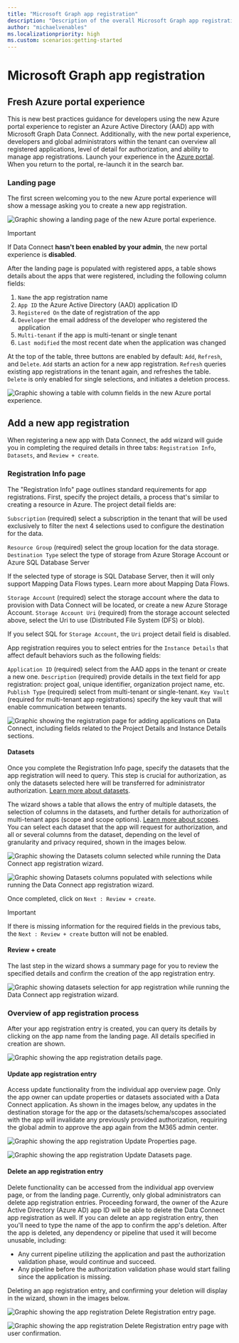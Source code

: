 ```yaml
---
title: "Microsoft Graph app registration"
description: "Description of the overall Microsoft Graph app registration process"
author: "michaelvenables"
ms.localizationpriority: high
ms.custom: scenarios:getting-started
---
```


# Microsoft Graph app registration

## Fresh Azure portal experience

This is new best practices guidance for developers using the new Azure portal experience to register an Azure Active Directory (AAD) app with Microsoft Graph Data Connect. Additionally, with the new portal experience, developers and global administrators within the tenant can overview all registered applications, level of detail for authorization, and ability to manage app registrations. Launch your experience in the [Azure portal](aka.ms/mgdcinazure). When you return to the portal, re-launch it in the search bar.

### Landing page

The first screen welcoming you to the new Azure portal experience will show a message asking you to create a new app registration.

![Graphic showing a landing page of the new Azure portal experience.](images/landing-page-first-screen.png)

> [!IMPORTANT]
> If Data Connect **hasn't been enabled by your admin**, the new portal experience is **disabled**.

After the landing page is populated with registered apps, a table shows details about the apps that were registered, including the following column fields:

1. `Name` the app registration name
2. `App ID` the Azure Active Directory (AAD) application ID
3. `Registered On` the date of registration of the app
4. `Developer` the email address of the developer who registered the application
5. `Multi-tenant` if the app is multi-tenant or single tenant
6. `Last modified` the most recent date when the application was changed

At the top of the table, three buttons are enabled by default: `Add`, `Refresh`, and `Delete`. `Add` starts an action for a new app registration. `Refresh` queries existing app registrations in the tenant again, and refreshes the table. `Delete` is only enabled for single selections, and initiates a deletion process.

![Graphic showing a table with column fields in the new Azure portal experience.](images/landing-page-table.png)

## Add a new app registration

When registering a new app with Data Connect, the add wizard will guide you in completing the required details in three tabs: `Registration Info`, `Datasets`, and `Review + create`.

### Registration Info page

The "Registration Info" page outlines standard requirements for app registrations. First, specify the project details, a process that's similar to creating a resource in Azure. The project detail fields are:

`Subscription` (required) select a subscription in the tenant that will be used exclusively to filter the next 4 selections used to configure the destination for the data.

`Resource Group` (required) select the group location for the data storage.
`Destination Type` select the type of storage from Azure Storage Account or Azure SQL Database Server

If the selected type of storage is SQL Database Server, then it will only support Mapping Data Flows types. Learn more about Mapping Data Flows.

`Storage Account` (required) select the storage account where the data to provision with Data Connect will be located, or create a new Azure Storage Account.
`Storage Account Uri` (required) from the storage account selected above, select the Uri to use (Distributed File System (DFS) or blob).

If you select SQL for `Storage Account`, the `Uri` project detail field is disabled.

App registration requires you to select entries for the `Instance Details` that affect default behaviors such as the following fields:

`Application ID` (required) select from the AAD apps in the tenant or create a new one.
`Description` (required) provide details in the text field for app registration: project goal, unique identifier, organization project name, etc.
`Publish Type` (required) select from multi-tenant or single-tenant.
`Key Vault` (required for multi-tenant app registrations) specify the key vault that will enable communication between tenants.

![Graphic showing the registration page for adding applications on Data Connect, including fields related to the Project Details and Instance Details sections.](images/registration-info-page.png)

#### Datasets

Once you complete the Registration Info page, specify the datasets that the app registration will need to query. This step is crucial for authorization, as only the datasets selected here will be transferred for administrator authorization. [Learn more about datasets](./data-connect-datasets).

The wizard shows a table that allows the entry of multiple datasets, the selection of columns in the datasets, and further details for authorization of multi-tenant apps (scope and scope options). [Learn more about scopes](./data-connect-filtering#user-selection). You can select each dataset that the app will request for authorization, and all or several columns from the dataset, depending on the level of granularity and privacy required, shown in the images below.

![Graphic showing the Datasets column selected while running the Data Connect app registration wizard.](images/datasets-wizard-datasets-column.png)

![Graphic showing Datasets columns populated with selections while running the Data Connect app registration wizard.](images/datasets-wizard-datasets-column-populated.png)

Once completed, click on `Next : Review + create`.

> [!IMPORTANT]
> If there is missing information for the required fields in the previous tabs, the `Next : Review + create` button will not be enabled.

#### Review + create

The last step in the wizard shows a summary page for you to review the specified details and confirm the creation of the app registration entry.

![Graphic showing datasets selection for app registration while running the Data Connect app registration wizard.](images/datasets-wizard-datasets-app-registration-confirmation.png)

### Overview of app registration process

After your app registration entry is created, you can query its details by clicking on the app name from the landing page. All details specified in creation are shown.

![Graphic showing the app registration details page.](images/app-registration-details-page.png)

#### Update app registration entry

Access update functionality from the individual app overview page. Only the app owner can update properties or datasets associated with a Data Connect application. As shown in the images below, any updates in the destination storage for the app or the datasets/schema/scopes associated with the app will invalidate any previously provided authorization, requiring the global admin to approve the app again from the M365 admin center.

![Graphic showing the app registration Update Properties page.](images/app-registration-update-properties.png)

![Graphic showing the app registration Update Datasets page.](images/app-registration-update-datasets.png)

#### Delete an app registration entry

Delete functionality can be accessed from the individual app overview page, or from the landing page. Currently, only global administrators can delete app registration entries. Proceeding forward, the owner of the Azure Active Directory (Azure AD) app ID will be able to delete the Data Connect app registration as well. If you can delete an app registration entry, then you'll need to type the name of the app to confirm the app's deletion. After the app is deleted, any dependency or pipeline that used it will become unusable, including:

- Any current pipeline utilizing the application and past the authorization validation phase, would continue and succeed.
- Any pipeline before the authorization validation phase would start failing since the application is missing.

Deleting an app registration entry, and confirming your deletion will display in the wizard, shown in the images below.

![Graphic showing the app registration Delete Registration entry page.](images/app-registration-deletion-confirmation.png)

![Graphic showing the app registration Delete Registration entry page with user confirmation.](images/app-registration-deletion-user-confirmation.png)
